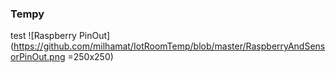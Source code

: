 ### Tempy

test
![Raspberry PinOut](https://github.com/milhamat/IotRoomTemp/blob/master/RaspberryAndSensorPinOut.png =250x250)
